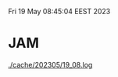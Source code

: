 Fri 19 May 08:45:04 EEST 2023
# JAM
<a href='./cache/202305/19_08.log'>./cache/202305/19_08.log</a>
